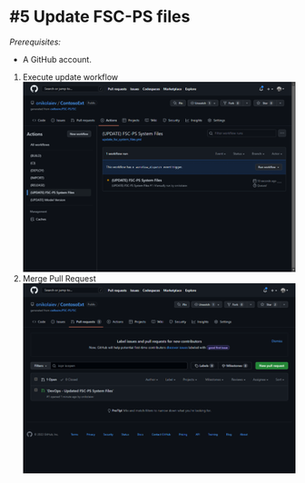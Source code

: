 # #5 Update FSC-PS files
*Prerequisites:* 
- A GitHub account.

1. Exeсute update workflow 
![Update workflow - start](/Scenarios/images/5a.png)
2. Merge Pull Request
![Update workflow - result](/Scenarios/images/5b.png)